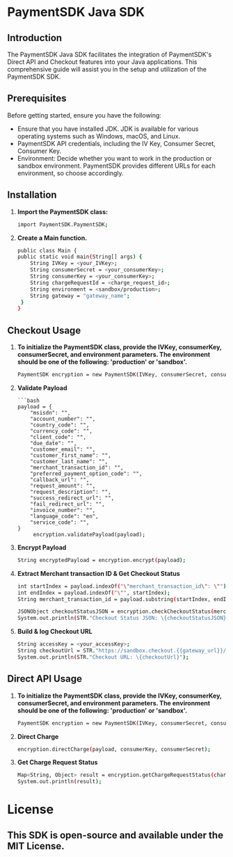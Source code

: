 # PaymentSDK Java SDK

## Introduction

The PaymentSDK Java SDK facilitates the integration of PaymentSDK's Direct API and Checkout features into your Java applications. This comprehensive guide will assist you in the setup and utilization of the PaymentSDK SDK.

## Prerequisites

Before getting started, ensure you have the following:

- Ensure that you have installed JDK. JDK is available for various operating systems such as Windows, macOS, and Linux.
- PaymentSDK API credentials, including the IV Key, Consumer Secret, Consumer Key.
- Environment: Decide whether you want to work in the production or sandbox environment. PaymentSDK provides different URLs for each environment, so choose accordingly.

## Installation

1. **Import the PaymentSDK class:**

    ```bash
   import PaymentSDK.PaymentSDK;

2. **Create a Main function.**

    ```bash
   public class Main {
    public static void main(String[] args) {
        String IVKey = <your_IVKey>;
        String consumerSecret = <your_consumerKey>;
        String consumerKey = <your_consumerKey>;
        String chargeRequestId = <charge_request_id>;
        String environment = <sandbox/production>;
        String gateway = "gateway_name";
     }
   }

## Checkout Usage

1. **To initialize the PaymentSDK class, provide the IVKey, consumerKey, consumerSecret, and environment parameters. The environment should be one of the following: 'production' or 'sandbox'.**

    ```bash
   PaymentSDK encryption = new PaymentSDK(IVKey, consumerSecret, consumerKey, environment, gateway);

2. **Validate Payload**

       ```bash
       payload = {
           "msisdn": "",
           "account_number": "",
           "country_code": "",
           "currency_code": "",
           "client_code": "",
           "due_date": "",
           "customer_email": "",
           "customer_first_name": "",
           "customer_last_name": "",
           "merchant_transaction_id": "",
           "preferred_payment_option_code": "",
           "callback_url": "",
           "request_amount": "",
           "request_description": "",
           "success_redirect_url": "",
           "fail_redirect_url": "",
           "invoice_number": "",
           "language_code": "en",
           "service_code": "",
       }
            encryption.validatePayload(payload);

3. **Encrypt Payload**

    ```bash
    String encryptedPayload = encryption.encrypt(payload);

4. **Extract Merchant transaction ID & Get Checkout Status**

    ```bash
    int startIndex = payload.indexOf("\"merchant_transaction_id\": \"") + "\"merchant_transaction_id\": \"".length();
    int endIndex = payload.indexOf("\"", startIndex);
    String merchant_transaction_id = payload.substring(startIndex, endIndex);
   
    JSONObject checkoutStatusJSON = encryption.checkCheckoutStatus(merchant_transaction_id);
    System.out.println(STR."Checkout Status JSON: \{checkoutStatusJSON}");

5. **Build & log Checkout URL**

    ```bash
    String accessKey = <your_accessKey>;
    String checkoutUrl = STR."https://sandbox.checkout.{{gateway_url}}/?access_key=\{encodeURIComponent(accessKey)}&payload=\{encodeURIComponent(encryptedPayload)}";
    System.out.println(STR."Checkout URL: \{checkoutUrl}");
   

## Direct API Usage

1. **To initialize the PaymentSDK class, provide the IVKey, consumerKey, consumerSecret, and environment parameters. The environment should be one of the following: 'production' or 'sandbox'.**

    ```bash
    PaymentSDK encryption = new PaymentSDK(IVKey, consumerSecret, consumerKey, environment);

2. **Direct Charge**

    ```bash
    encryption.directCharge(payload, consumerKey, consumerSecret);

3. **Get Charge Request Status**

    ```bash
    Map<String, Object> result = encryption.getChargeRequestStatus(chargeRequestId, consumerKey, consumerSecret);
    System.out.println(result);

# License

## This SDK is open-source and available under the MIT License. 
